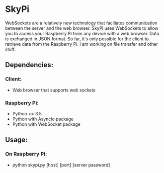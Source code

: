 # SkyPi
WebSockets are a relatively new technology that faciliates communication between the server and the web browser. SkyPi uses WebSockets to allow you to access your Raspberry Pi from any device with a web browser. Data is exchanged in JSON format. So far, it's only possible for the client to retrieve data from the Raspberry Pi. I am working on file transfer and other stuff.
## Dependencies:
### Client:
* Web browser that supports web sockets

### Raspberry Pi:
* Python >= 3.5
* Python with Asyncio package
* Python with WebSocket package

## Usage:
### On Raspberry Pi:
* python skypi.py [host] [port] [server password]
